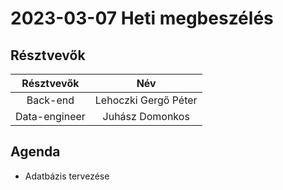 2023-03-07  Heti megbeszélés
==========================

Résztvevők
--------------------------

| Résztvevők | Név | 
| :---: | :---: |
| Back-end  | Lehoczki Gergő Péter |
| Data-engineer | Juhász Domonkos |


Agenda
------------------
 - Adatbázis tervezése